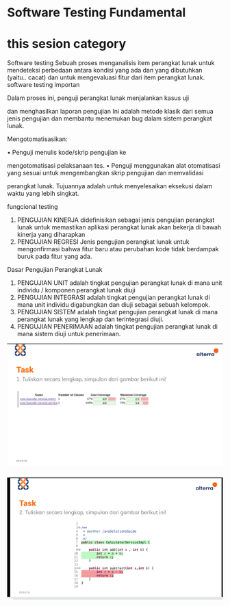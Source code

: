 <h1> Software Testing Fundamental </h1>

<h1>this sesion category</h1>

Software testing
Sebuah proses menganalisis item perangkat lunak untuk mendeteksi perbedaan antara kondisi yang ada dan yang dibutuhkan (yaitu.. cacat) dan untuk mengevaluasi fitur dari item perangkat lunak.
software testing importan 


Dalam proses ini, penguji perangkat lunak menjalankan kasus uji

dan menghasilkan laporan pengujian Ini adalah metode klasik dari semua jenis pengujian dan membantu menemukan bug dalam sistem perangkat lunak.

Mengotomatisasikan:

• Penguji menulis kode/skrip pengujian ke

mengotomatisasi pelaksanaan tes. • Penguji menggunakan alat otomatisasi yang sesuai untuk mengembangkan skrip pengujian dan memvalidasi

perangkat lunak. Tujuannya adalah untuk menyelesaikan eksekusi dalam waktu yang lebih singkat.


fungcional testing


1. PENGUJIAN KINERJA didefinisikan sebagai jenis pengujian perangkat lunak untuk memastikan aplikasi perangkat lunak akan bekerja di bawah kinerja yang diharapkan
2. PENGUJIAN REGRESI Jenis pengujian perangkat lunak untuk mengonfirmasi bahwa fitur baru atau perubahan kode tidak berdampak buruk pada fitur yang ada.


 Dasar Pengujian Perangkat Lunak

1. PENGUJIAN UNIT adalah tingkat pengujian perangkat lunak di mana unit individu / komponen perangkat lunak diuji
2. PENGUJIAN INTEGRASI adalah tingkat pengujian perangkat lunak di mana unit individu digabungkan dan diuji sebagai sebuah kelompok.
3. PENGUJIAN SISTEM adalah tingkat pengujian perangkat lunak di mana perangkat lunak yang lengkap dan terintegrasi diuji.
4. PENGUJIAN PENERIMAAN adalah tingkat pengujian perangkat lunak di mana sistem diuji untuk penerimaan.

![network.png](https://github.com/gita28/qee_Anggita_Apriliaaa/blob/main/4_Software%20Testing%20Fundamental/Screen%20shoot/tugas4%201.PNG)

![network.png](https://github.com/gita28/qee_Anggita_Apriliaaa/blob/main/4_Software%20Testing%20Fundamental/Screen%20shoot/tugas4%202.PNG)